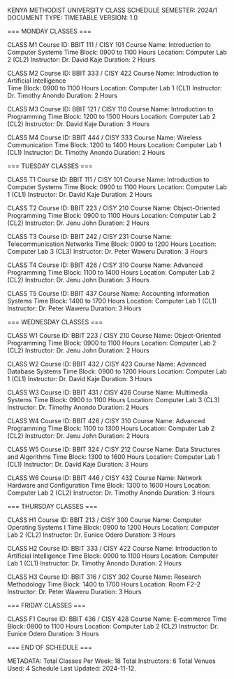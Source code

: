 KENYA METHODIST UNIVERSITY CLASS SCHEDULE
SEMESTER: 2024/1
DOCUMENT TYPE: TIMETABLE
VERSION: 1.0

=== MONDAY CLASSES ===

CLASS M1
Course ID: BBIT 111 / CISY 101
Course Name: Introduction to Computer Systems
Time Block: 0900 to 1100 Hours
Location: Computer Lab 2 (CL2)
Instructor: Dr. David Kaje
Duration: 2 Hours

CLASS M2
Course ID: BBIT 333 / CISY 422
Course Name: Introduction to Artificial Intelligence  
Time Block: 0900 to 1100 Hours
Location: Computer Lab 1 (CL1)
Instructor: Dr. Timothy Anondo
Duration: 2 Hours

CLASS M3
Course ID: BBIT 121 / CISY 110
Course Name: Introduction to Programming
Time Block: 1200 to 1500 Hours
Location: Computer Lab 2 (CL2)
Instructor: Dr. David Kaje
Duration: 3 Hours

CLASS M4
Course ID: BBIT 444 / CISY 333
Course Name: Wireless Communication
Time Block: 1200 to 1400 Hours
Location: Computer Lab 1 (CL1)
Instructor: Dr. Timothy Anondo
Duration: 2 Hours

=== TUESDAY CLASSES ===

CLASS T1
Course ID: BBIT 111 / CISY 101
Course Name: Introduction to Computer Systems
Time Block: 0900 to 1100 Hours
Location: Computer Lab 1 (CL1)
Instructor: Dr. David Kaje
Duration: 2 Hours

CLASS T2
Course ID: BBIT 223 / CISY 210
Course Name: Object-Oriented Programming
Time Block: 0900 to 1100 Hours
Location: Computer Lab 2 (CL2)
Instructor: Dr. Jenu John
Duration: 2 Hours

CLASS T3
Course ID: BBIT 242 / CISY 231
Course Name: Telecommunication Networks
Time Block: 0900 to 1200 Hours
Location: Computer Lab 3 (CL3)
Instructor: Dr. Peter Waweru
Duration: 3 Hours

CLASS T4
Course ID: BBIT 426 / CISY 310
Course Name: Advanced Programming
Time Block: 1100 to 1400 Hours
Location: Computer Lab 2 (CL2)
Instructor: Dr. Jenu John
Duration: 3 Hours

CLASS T5
Course ID: BBIT 437
Course Name: Accounting Information Systems
Time Block: 1400 to 1700 Hours
Location: Computer Lab 1 (CL1)
Instructor: Dr. Peter Waweru
Duration: 3 Hours

=== WEDNESDAY CLASSES ===

CLASS W1
Course ID: BBIT 223 / CISY 210
Course Name: Object-Oriented Programming
Time Block: 0900 to 1100 Hours
Location: Computer Lab 2 (CL2)
Instructor: Dr. Jenu John
Duration: 2 Hours

CLASS W2
Course ID: BBIT 432 / CISY 423
Course Name: Advanced Database Systems
Time Block: 0900 to 1200 Hours
Location: Computer Lab 1 (CL1)
Instructor: Dr. David Kaje
Duration: 3 Hours

CLASS W3
Course ID: BBIT 431 / CISY 426
Course Name: Multimedia Systems
Time Block: 0900 to 1100 Hours
Location: Computer Lab 3 (CL3)
Instructor: Dr. Timothy Anondo
Duration: 2 Hours

CLASS W4
Course ID: BBIT 426 / CISY 310
Course Name: Advanced Programming
Time Block: 1100 to 1300 Hours
Location: Computer Lab 2 (CL2)
Instructor: Dr. Jenu John
Duration: 2 Hours

CLASS W5
Course ID: BBIT 324 / CISY 212
Course Name: Data Structures and Algorithms
Time Block: 1300 to 1600 Hours
Location: Computer Lab 1 (CL1)
Instructor: Dr. David Kaje
Duration: 3 Hours

CLASS W6
Course ID: BBIT 446 / CISY 432
Course Name: Network Hardware and Configuration
Time Block: 1300 to 1600 Hours
Location: Computer Lab 2 (CL2)
Instructor: Dr. Timothy Anondo
Duration: 3 Hours

=== THURSDAY CLASSES ===

CLASS H1
Course ID: BBIT 213 / CISY 300
Course Name: Computer Operating Systems I
Time Block: 0900 to 1200 Hours
Location: Computer Lab 2 (CL2)
Instructor: Dr. Eunice Odero
Duration: 3 Hours

CLASS H2
Course ID: BBIT 333 / CISY 422
Course Name: Introduction to Artificial Intelligence
Time Block: 0900 to 1100 Hours
Location: Computer Lab 1 (CL1)
Instructor: Dr. Timothy Anondo
Duration: 2 Hours

CLASS H3
Course ID: BBIT 316 / CISY 302
Course Name: Research Methodology
Time Block: 1400 to 1700 Hours
Location: Room F2-2
Instructor: Dr. Peter Waweru
Duration: 3 Hours

=== FRIDAY CLASSES ===

CLASS F1
Course ID: BBIT 436 / CISY 428
Course Name: E-commerce
Time Block: 0800 to 1100 Hours
Location: Computer Lab 2 (CL2)
Instructor: Dr. Eunice Odero
Duration: 3 Hours

=== END OF SCHEDULE ===

METADATA:
Total Classes Per Week: 18
Total Instructors: 6
Total Venues Used: 4
Schedule Last Updated: 2024-11-12.